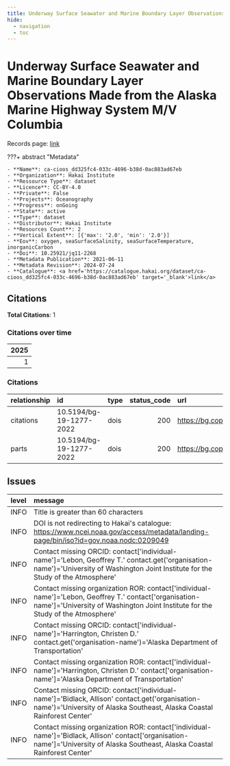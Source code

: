 ```yaml
---
title: Underway Surface Seawater and Marine Boundary Layer Observations Made from the Alaska Marine Highway System M/V Columbia
hide:
  - navigation
  - toc
---
```


# Underway Surface Seawater and Marine Boundary Layer Observations Made from the Alaska Marine Highway System M/V Columbia

Records page: <a href='https://catalogue.hakai.org/dataset/ca-cioos_dd325fc4-033c-4696-b38d-0ac883ad67eb' target='_blank'>link</a>

???+ abstract "Metadata"

    - **Name**: ca-cioos_dd325fc4-033c-4696-b38d-0ac883ad67eb 
    - **Organization**: Hakai Institute 
    - **Ressource Type**: dataset 
    - **Licence**: CC-BY-4.0 
    - **Private**: False 
    - **Projects**: Oceanography 
    - **Progress**: onGoing 
    - **State**: active 
    - **Type**: dataset 
    - **Distributor**: Hakai Institute 
    - **Resources Count**: 2 
    - **Vertical Extent**: [{'max': '2.0', 'min': '2.0'}] 
    - **Eov**: oxygen, seaSurfaceSalinity, seaSurfaceTemperature, inorganicCarbon 
    - **Doi**: 10.25921/jq11-2268 
    - **Metadata Publication**: 2021-06-11 
    - **Metadata Revision**: 2024-07-24 
    - **Catalogue**: <a href='https://catalogue.hakai.org/dataset/ca-cioos_dd325fc4-033c-4696-b38d-0ac883ad67eb' target='_blank'>link</a> 

<div id='map'></div>


## Citations

**Total Citations**: 1

### Citations over time

|   2025 |
|-------:|
|      1 |

### Citations

| relationship   | id                      | type   |   status_code | url                                              |
|:---------------|:------------------------|:-------|--------------:|:-------------------------------------------------|
| citations      | 10.5194/bg-19-1277-2022 | dois   |           200 | https://bg.copernicus.org/articles/19/1277/2022/ |
| parts          | 10.5194/bg-19-1277-2022 | dois   |           200 | https://bg.copernicus.org/articles/19/1277/2022/ |




## Issues
| level   | message                                                                                                                                                                                    |
|:--------|:-------------------------------------------------------------------------------------------------------------------------------------------------------------------------------------------|
| INFO    | Title is greater than 60 characters                                                                                                                                                        |
| INFO    | DOI is not redirecting to Hakai's catalogue: https://www.ncei.noaa.gov/access/metadata/landing-page/bin/iso?id=gov.noaa.nodc:0209049                                                       |
| INFO    | Contact missing ORCID: contact['individual-name']='Lebon, Geoffrey T.' contact.get('organisation-name')='University of Washington Joint Institute for the Study of the Atmosphere'         |
| INFO    | Contact missing organization ROR:  contact['individual-name']='Lebon, Geoffrey T.' contact['organisation-name']='University of Washington Joint Institute for the Study of the Atmosphere' |
| INFO    | Contact missing ORCID: contact['individual-name']='Harrington, Christen D.' contact.get('organisation-name')='Alaska Department of Transportation'                                         |
| INFO    | Contact missing organization ROR:  contact['individual-name']='Harrington, Christen D.' contact['organisation-name']='Alaska Department of Transportation'                                 |
| INFO    | Contact missing ORCID: contact['individual-name']='Bidlack, Allison' contact.get('organisation-name')='University of Alaska Southeast, Alaska Coastal Rainforest Center'                   |
| INFO    | Contact missing organization ROR:  contact['individual-name']='Bidlack, Allison' contact['organisation-name']='University of Alaska Southeast, Alaska Coastal Rainforest Center'           |


<script>
   document.addEventListener("DOMContentLoaded", function() {
    var map = L.map('map').setView([51.505, -125.09], 5);
    L.tileLayer('https://tile.openstreetmap.org/{z}/{x}/{y}.png', {
        maxZoom: 19,
        attribution: '&copy; <a href="http://www.openstreetmap.org/copyright">OpenStreetMap</a>'
    }).addTo(map);
    var geojsonFeature = {
        "type": "Feature",
        "properties": {
            "name" : "Underway Surface Seawater and Marine Boundary Layer Observations Made from the Alaska Marine Highway System M/V Columbia"
        },
        "geometry": {'type': 'Polygon', 'coordinates': [[[-135.7, 48.6], [-122.5, 48.6], [-122.5, 59.5], [-135.7, 59.5], [-135.7, 48.6]]]}
    }
    L.geoJSON(geojsonFeature).addTo(map);
   })
</script>